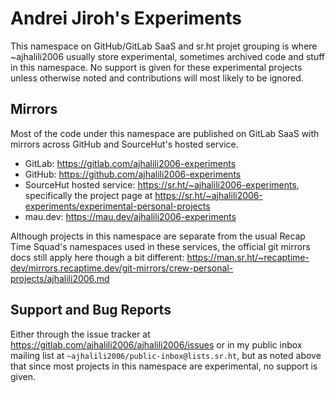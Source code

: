 # Andrei Jiroh's Experiments

This namespace on GitHub/GitLab SaaS and sr.ht projet grouping is where ~ajhalili2006 usually store experimental,
sometimes archived code and stuff in this namespace. No support is given for these experimental projects unless
otherwise noted and contributions will most likely to be ignored.

## Mirrors

Most of the code under this namespace are published on GitLab SaaS with mirrors across GitHub and SourceHut's hosted service.

* GitLab: <https://gitlab.com/ajhalili2006-experiments>
* GitHub: <https://github.com/ajhalili2006-experiments>
* SourceHut hosted service: <https://sr.ht/~ajhalili2006-experiments>, specifically the project page at
<https://sr.ht/~ajhalili2006-experiments/experimental-personal-projects>
* mau.dev: <https://mau.dev/ajhalili2006-experiments>

Although projects in this namespace are separate from the usual Recap Time Squad's namespaces used in these
services, the official git mirrors docs still apply here though a bit different:
<https://man.sr.ht/~recaptime-dev/mirrors.recaptime.dev/git-mirrors/crew-personal-projects/ajhalili2006.md>

## Support and Bug Reports

Either through the issue tracker at <https://gitlab.com/ajhalili2006/ajhalili2006/issues> or in my
public inbox mailing list at `~ajhalili2006/public-inbox@lists.sr.ht`, but as noted above that since most
projects in this namespace are experimental, no support is given.

